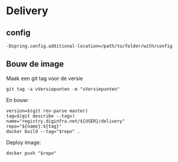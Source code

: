 # Delivery

## config

    -Dspring.config.additional-location=/path/to/folder/with/config

## Bouw de image

Maak een git tag voor de versie

    git tag -a vVersiepunten -m "vVersiepunten"

En bouw:

    version=$(git rev-parse master)
    tag=$(git describe --tags)
    name="registry.diginfra.net/${USER}/delivery"
    repo="${name}:${tag}"
    docker build --tag="$repo" .

Deploy image:

    docker push "$repo"

